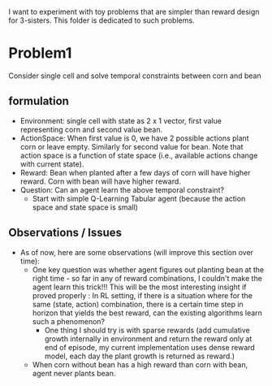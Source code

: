 I want to experiment with toy problems that are simpler than reward design for 3-sisters. This folder is dedicated to such problems.

# Problem1
Consider single  cell and solve temporal constraints between corn and bean

## formulation
- Environment: single cell with state as 2 x 1 vector, first value representing corn and second value bean.
- ActionSpace: When first value is 0, we have 2 possible actions plant corn or leave empty. Similarly for second value for bean. Note that action space is a function of state space (i.e., available actions change with current state).
- Reward: Bean when planted after a few days of corn will have higher reward. Corn with bean will have higher reward.
- Question: Can an agent learn the above temporal constraint?
  - Start with simple Q-Learning Tabular agent (because the action space and state space is small)

## Observations / Issues
- As of now, here are some observations (will improve this section over time):
  - One key question was whether agent figures out planting bean at the right time - so far in any of reward combinations, I couldn't make the agent learn this trick!!! This will be the most interesting insight if proved properly : In RL setting, if there is a situation where for the same (state, action) combination, there is a certain time step in horizon that yields the best reward, can the existing algorithms learn such a phenomenon?
    - One thing I should try is with sparse rewards (add cumulative growth internally in environment and return the reward only at end of episode, my current implementation uses dense reward model, each day the plant growth is returned as reward.)
  - When corn without bean has a high reward than corn with bean, agent never plants bean.
